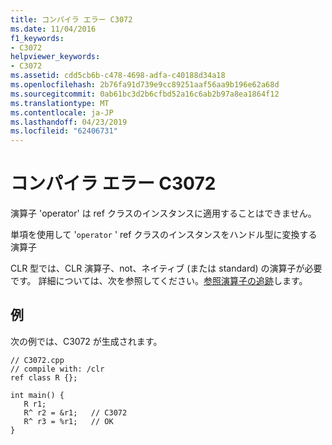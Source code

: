 ```yaml
---
title: コンパイラ エラー C3072
ms.date: 11/04/2016
f1_keywords:
- C3072
helpviewer_keywords:
- C3072
ms.assetid: cdd5cb6b-c478-4698-adfa-c40188d34a18
ms.openlocfilehash: 2b76fa91d739e9cc89251aaf56aa9b196e62a68d
ms.sourcegitcommit: 0ab61bc3d2b6cfbd52a16c6ab2b97a8ea1864f12
ms.translationtype: MT
ms.contentlocale: ja-JP
ms.lasthandoff: 04/23/2019
ms.locfileid: "62406731"
---
```

# <a name="compiler-error-c3072"></a>コンパイラ エラー C3072

演算子 'operator' は ref クラスのインスタンスに適用することはできません。

単項を使用して '`operator` ' ref クラスのインスタンスをハンドル型に変換する演算子

CLR 型では、CLR 演算子、not、ネイティブ (または standard) の演算子が必要です。  詳細については、次を参照してください。[参照演算子の追跡](../../extensions/tracking-reference-operator-cpp-component-extensions.md)します。

## <a name="example"></a>例

次の例では、C3072 が生成されます。

```
// C3072.cpp
// compile with: /clr
ref class R {};

int main() {
   R r1;
   R^ r2 = &r1;   // C3072
   R^ r3 = %r1;   // OK
}
```